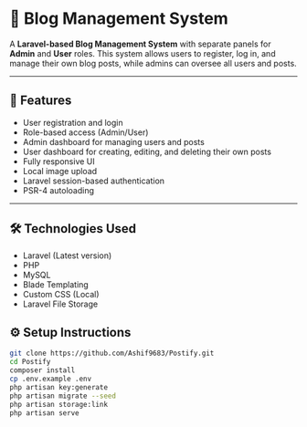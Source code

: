 # 📝 Blog Management System

A **Laravel-based Blog Management System** with separate panels for **Admin** and **User** roles. This system allows users to register, log in, and manage their own blog posts, while admins can oversee all users and posts.

---

## 🚀 Features

- User registration and login
- Role-based access (Admin/User)
- Admin dashboard for managing users and posts
- User dashboard for creating, editing, and deleting their own posts
- Fully responsive UI
- Local image upload
- Laravel session-based authentication
- PSR-4 autoloading

---

## 🛠️ Technologies Used

- Laravel (Latest version)
- PHP
- MySQL
- Blade Templating
- Custom CSS (Local)
- Laravel File Storage

## ⚙️ Setup Instructions

```bash
git clone https://github.com/Ashif9683/Postify.git
cd Postify
composer install
cp .env.example .env
php artisan key:generate
php artisan migrate --seed
php artisan storage:link
php artisan serve
